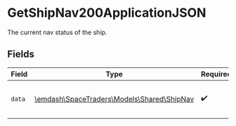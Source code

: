 # GetShipNav200ApplicationJSON

The current nav status of the ship.


## Fields

| Field                                                                        | Type                                                                         | Required                                                                     | Description                                                                  |
| ---------------------------------------------------------------------------- | ---------------------------------------------------------------------------- | ---------------------------------------------------------------------------- | ---------------------------------------------------------------------------- |
| `data`                                                                       | [\emdash\SpaceTraders\Models\Shared\ShipNav](../../models/shared/ShipNav.md) | :heavy_check_mark:                                                           | The navigation information of the ship.                                      |